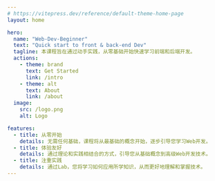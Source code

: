 ```yaml
---
# https://vitepress.dev/reference/default-theme-home-page
layout: home

hero:
  name: "Web-Dev-Beginner"
  text: "Quick start to front & back-end Dev"
  tagline: 本课程旨在通过动手实践，从零基础开始快速学习前端和后端开发。
  actions:
    - theme: brand
      text: Get Started
      link: /intro
    - theme: alt
      text: About
      link: /about
  image:
    src: /logo.png
    alt: Logo

features:
  - title: 从零开始
    details: 无需任何基础，课程将从最基础的概念开始，逐步引导您学习Web开发。
  - title: 体验友好
    details: 通过理论和实践相结合的方式，引导您从基础概念到高级Web开发技术。
  - title: 注重实践
    details: 通过Lab，您将学习如何应用所学知识，从而更好地理解和掌握技术。
---
```

<style>
:root {
  --vp-home-hero-name-color: transparent;
  --vp-home-hero-name-background: -webkit-linear-gradient(150deg,#43c6ac,#f8ffae);

  --vp-home-hero-image-background-image: linear-gradient(307deg,#70e1f5,#ffd194);
  --vp-home-hero-image-filter: blur(44px);
}

@media (min-width: 640px) {
  :root {
    --vp-home-hero-image-filter: blur(56px);
  }
}

@media (min-width: 960px) {
  :root {
    --vp-home-hero-image-filter: blur(68px);
  }
}
</style>

